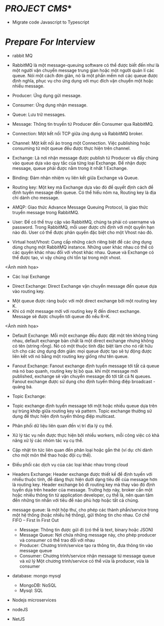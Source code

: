 # **_PROJECT CMS_***

- Migrate code Javascript to Typescript

# **_Prepare For Interview_**

+ rabbit MQ
-   RabbitMQ là một message-queuing software có thể được biết đến như là một người vận chuyển message trung gian hoặc một người quản lí các queue. Nói một cách đơn giản, nó là một phần mềm nơi các queue được định nghĩa, phục vụ cho ứng dụng với mục đích vận chuyển một hoặc nhiều message.

- Producer: Ứng dụng gửi message.
- Consumer: Ứng dụng nhận message.
- Queue: Lưu trữ messages.
- Message: Thông tin truyền từ Producer đến Consumer qua RabbitMQ.
- Connection: Một kết nối TCP giữa ứng dụng và RabbitMQ broker.
- Channel: Một kết nối ảo trong một Connection. Việc publishing hoặc consuming từ một queue đều được thực hiện trên channel.
- Exchange: Là nơi nhận message được publish từ Producer và đẩy chúng vào queue dựa vào quy tắc của từng loại Exchange. Để nhận được message, queue phải được nằm trong ít nhất 1 Exchange.
- Binding: Đảm nhận nhiệm vụ liên kết giữa Exchange và Queue.
- Routing key: Một key mà Exchange dựa vào đó để quyết định cách để định tuyến message đến queue. Có thể hiểu nôm na, Routing key là địa chỉ dành cho message.
- AMQP: Giao thức Advance Message Queuing Protocol, là giao thức truyền message trong RabbitMQ.
- User: Để có thể truy cập vào RabbitMQ, chúng ta phải có username và password. Trong RabbitMQ, mỗi user được chỉ định với một quyền hạn nào đó. User có thể được phân quyền đặc biệt cho một Vhost nào đó.
- Virtual host/Vhost: Cung cấp những cách riêng biệt để các ứng dụng dùng chung một RabbitMQ instance. Những user khác nhau có thể có các quyền khác nhau đối với vhost khác nhau. Queue và Exchange có thể được tạo, vì vậy chúng chỉ tồn tại trong một vhost.

<Ảnh minh họa>

- Các loại Exchange
+ Direct Exchange: Direct Exchange vận chuyển message đến queue dựa vào routing key. 
- Một queue được ràng buộc với một direct exchange bởi một routing key K.
- Khi có một message mới với routing key R đến direct exchange. Message sẽ được chuyển tới queue đó nếu R=K.

<Ảnh minh họa>

+ Default Exchange: Mỗi một exchange đều được đặt một tên không trùng nhau, default exchange bản chất là một direct exchange nhưng không có tên (string rỗng). Nó có một thuộc tính đặc biệt làm cho nó rất hữu ích cho các ứng dụng đơn giản: mọi queue được tạo sẽ tự động được liên kết với nó bằng một routing key giống như tên queue.

+ Fanout Exchange: Fanout exchange định tuyến message tới tất cả queue mà nó bao quanh, routing key bị bỏ qua. khi một message mới published, exchange sẽ vận chuyển message đó tới tất cả N queues. Fanout exchange được sử dụng cho định tuyến thông điệp broadcast - quảng bá.

+ Topic Exchange:
-  Topic exchange định tuyến message tới một hoặc nhiều queue dựa trên sự trùng khớp giữa routing key và pattern. Topic exchange thường sử dụng để thực hiện định tuyến thông điệp multicast.

- Phân phối dữ liệu liên quan đến vị trí địa lý cụ thể.
- Xử lý tác vụ nền được thực hiện bởi nhiều workers, mỗi công việc có khả năng xử lý các nhóm tác vụ cụ thể.
- Cập nhật tin tức liên quan đến phân loại hoặc gắn thẻ (ví dụ: chỉ dành cho một môn thể thao hoặc đội cụ thể).
- Điều phối các dịch vụ của các loại khác nhau trong cloud

+ Headers Exchange: Header exchange được thiết kế để định tuyến với nhiều thuộc tính, đễ dàng thực hiện dưới dạng tiêu đề của message hơn là routing key. Header exchange bỏ đi routing key mà thay vào đó định tuyến dựa trên header của message. Trường hợp này, broker cần một hoặc nhiều thông tin từ application developer, cụ thể là, nên quan tâm đến những tin nhắn với tiêu đề nào phù hợp hoặc tất cả chúng.

+ message queue: là một hộp thư, cho phép các thành phần/service trong một hệ thống (hoặc nhiều hệ thống), gửi thông tin cho nhau. Cơ chế FIFO – First In First Out
  - Message: Thông tin được gửi đi (có thể là text, binary hoặc JSON)
  - Message Queue: Nơi chứa những message này, cho phép producer và consumer có thể trao đổi với nhau
  - Producer: Chương trình/service tạo ra thông tin, đưa thông tin vào message queue
  - Consumer: Chương trình/service nhận message từ message queue và xử lý
  Một chương trình/service có thể vừa là producer, vừa là consumer 

+ database: mongo mysql
  - MongoDB: NoSQL
  - Mysql: SQL
+ Nodejs microservices
+ nodeJS
+ NetJS
